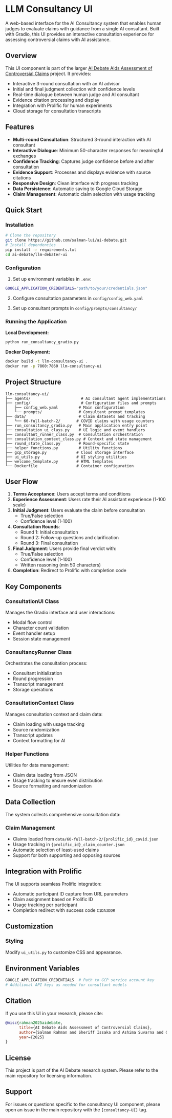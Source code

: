 # LLM Consultancy UI

A web-based interface for the AI Consultancy system that enables human judges to evaluate claims with guidance from a single AI consultant. Built with Gradio, this UI provides an interactive consultation experience for assessing controversial claims with AI assistance.

## Overview

This UI component is part of the larger [AI Debate Aids Assessment of Controversial Claims](https://arxiv.org/abs/2506.02175) project. It provides:

- Interactive 3-round consultation with an AI advisor
- Initial and final judgment collection with confidence levels
- Real-time dialogue between human judge and AI consultant
- Evidence citation processing and display
- Integration with Prolific for human experiments
- Cloud storage for consultation transcripts

## Features

- **Multi-round Consultation**: Structured 3-round interaction with AI consultant
- **Interactive Dialogue**: Minimum 50-character responses for meaningful exchanges
- **Confidence Tracking**: Captures judge confidence before and after consultation
- **Evidence Support**: Processes and displays evidence with source citations
- **Responsive Design**: Clean interface with progress tracking
- **Data Persistence**: Automatic saving to Google Cloud Storage
- **Claim Management**: Automatic claim selection with usage tracking

## Quick Start

### Installation

```bash
# Clone the repository
git clone https://github.com/salman-lui/ai-debate.git
# Install dependencies
pip install -r requirements.txt
cd ai-debate/llm-debater-ui
```

### Configuration

1. Set up environment variables in `.env`:

```bash
GOOGLE_APPLICATION_CREDENTIALS="path/to/your/credentials.json"
```

2. Configure consultation parameters in `config/config_web.yaml`

3. Set up consultant prompts in `config/prompts/consultancy/`

### Running the Application

**Local Development:**

```bash
python run_consultancy_gradio.py
```

**Docker Deployment:**

```bash
docker build -t llm-consultancy-ui .
docker run -p 7860:7860 llm-consultancy-ui
```

## Project Structure

```
llm-consultancy-ui/
├── agents/                      # AI consultant agent implementations
├── config/                      # Configuration files and prompts
│   ├── config_web.yaml         # Main configuration
│   └── prompts/                # Consultant prompt templates
├── data/                       # Claim datasets and tracking
│   └── 60-full-batch-2/       # COVID claims with usage counters
├── run_consultancy_gradio.py   # Main application entry point
├── consultation_ui_class.py    # UI logic and event handlers
├── consultant_runner_class.py  # Consultation orchestration
├── consultation_context_class.py # Context and state management
├── round_state_class.py        # Round-specific state
├── helper_functions.py         # Utility functions
├── gcp_storage.py             # Cloud storage interface
├── ui_utils.py                # UI styling utilities
├── welcome_template.py        # HTML templates
└── Dockerfile                 # Container configuration
```

## User Flow

1. **Terms Acceptance**: Users accept terms and conditions
2. **Experience Assessment**: Users rate their AI assistant experience (1-100 scale)
3. **Initial Judgment**: Users evaluate the claim before consultation
   - True/False selection
   - Confidence level (1-100)
4. **Consultation Rounds**:
   - Round 1: Initial consultation
   - Round 2: Follow-up questions and clarification
   - Round 3: Final consultation
5. **Final Judgment**: Users provide final verdict with:
   - True/False selection
   - Confidence level (1-100)
   - Written reasoning (min 50 characters)
6. **Completion**: Redirect to Prolific with completion code

## Key Components

### ConsultationUI Class

Manages the Gradio interface and user interactions:

- Modal flow control
- Character count validation
- Event handler setup
- Session state management

### ConsultancyRunner Class

Orchestrates the consultation process:

- Consultant initialization
- Round progression
- Transcript management
- Storage operations

### ConsultationContext Class

Manages consultation context and claim data:

- Claim loading with usage tracking
- Source randomization
- Transcript updates
- Context formatting for AI

### Helper Functions

Utilities for data management:

- Claim data loading from JSON
- Usage tracking to ensure even distribution
- Source formatting and randomization

## Data Collection

The system collects comprehensive consultation data:

### Claim Management

- Claims loaded from `data/60-full-batch-2/{prolific_id}_covid.json`
- Usage tracking in `{prolific_id}_claim_counter.json`
- Automatic selection of least-used claims
- Support for both supporting and opposing sources

## Integration with Prolific

The UI supports seamless Prolific integration:

- Automatic participant ID capture from URL parameters
- Claim assignment based on Prolific ID
- Usage tracking per participant
- Completion redirect with success code `C1DA3DDR`

## Customization

### Styling

Modify `ui_utils.py` to customize CSS and appearance.

## Environment Variables

```bash
GOOGLE_APPLICATION_CREDENTIALS  # Path to GCP service account key
# Additional API keys as needed for consultant models
```

## Citation

If you use this UI in your research, please cite:

```bibtex
@misc{rahman2025aidebate,
      title={AI Debate Aids Assessment of Controversial Claims},
      author={Salman Rahman and Sheriff Issaka and Ashima Suvarna and Genglin Liu and James Shiffer and Jaeyoung Lee and Md Rizwan Parvez and Hamid Palangi and Shi Feng and Nanyun Peng and Yejin Choi and Julian Michael and Liwei Jiang and Saadia Gabriel},
      year={2025}
}
```

## License

This project is part of the AI Debate research system. Please refer to the main repository for licensing information.

## Support

For issues or questions specific to the consultancy UI component, please open an issue in the main repository with the `[consultancy-UI]` tag.
